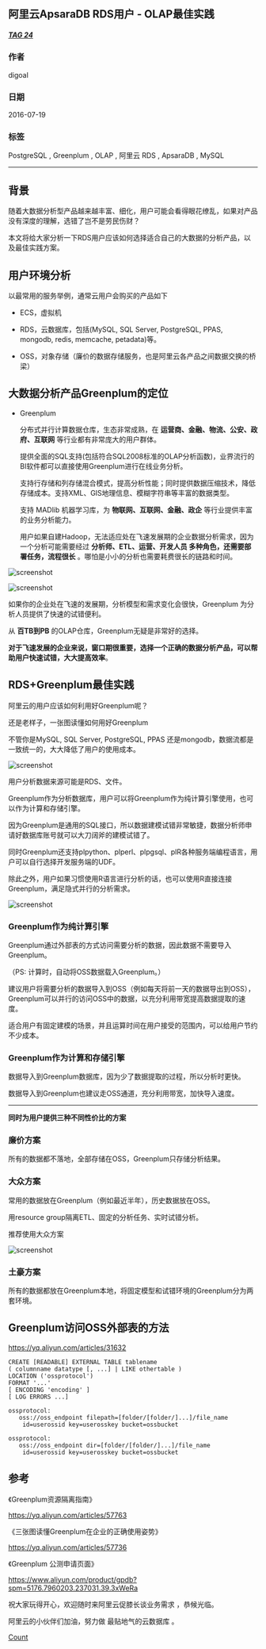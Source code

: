 ## 阿里云ApsaraDB RDS用户 - OLAP最佳实践  
##### [TAG 24](../class/24.md)
                          
### 作者                              
digoal                              
                          
### 日期                              
2016-07-19                            
                          
### 标签                              
PostgreSQL , Greenplum , OLAP , 阿里云 RDS , ApsaraDB , MySQL                  
                          
----                              
                          
## 背景  
随着大数据分析型产品越来越丰富、细化，用户可能会看得眼花缭乱，如果对产品没有深度的理解，选错了岂不是劳民伤财？      
    
本文将给大家分析一下RDS用户应该如何选择适合自己的大数据的分析产品，以及最佳实践方案。    
    
## 用户环境分析  
以最常用的服务举例，通常云用户会购买的产品如下    
  
* ECS，虚拟机  
  
* RDS，云数据库，包括(MySQL, SQL Server, PostgreSQL, PPAS, mongodb, redis, memcache, petadata)等。    
  
* OSS，对象存储（廉价的数据存储服务，也是阿里云各产品之间数据交换的桥梁）  
  
## 大数据分析产品Greenplum的定位  
* Greenplum  
  
  分布式并行计算数据仓库，生态非常成熟，在 **运营商、金融、物流、公安、政府、互联网** 等行业都有非常庞大的用户群体。      
  
  提供全面的SQL支持(包括符合SQL2008标准的OLAP分析函数)，业界流行的BI软件都可以直接使用Greenplum进行在线业务分析。    
    
  支持行存储和列存储混合模式，提高分析性能；同时提供数据压缩技术，降低存储成本。支持XML、GIS地理信息、模糊字符串等丰富的数据类型。      
  
  支持 MADlib 机器学习库，为 **物联网、互联网、金融、政企** 等行业提供丰富的业务分析能力。    
  
  用户如果自建Hadoop，无法适应处在飞速发展期的企业数据分析需求，因为一个分析可能需要经过 **分析师、ETL、运营、开发人员 多种角色，还需要部署任务，流程很长** 。哪怕是小小的分析也需要耗费很长的链路和时间。    
    
![screenshot](20160719_01_pic_001.png)    
    
![screenshot](20160719_01_pic_002.png)  
    
  如果你的企业处在飞速的发展期，分析模型和需求变化会很快，Greenplum 为分析人员提供了快速的试错便利。    
  
  从 **百TB到PB** 的OLAP仓库，Greenplum无疑是非常好的选择。    
    
  **对于飞速发展的企业来说，窗口期很重要，选择一个正确的数据分析产品，可以帮助用户快速试错，大大提高效率**。    
    
## RDS+Greenplum最佳实践  
阿里云的用户应该如何利用好Greenplum呢？    
    
还是老样子，一张图读懂如何用好Greenplum    
  
不管你是MySQL, SQL Server, PostgreSQL, PPAS 还是mongodb，数据流都是一致统一的，大大降低了用户的使用成本。    
  
![screenshot](20160719_01_pic_003.png)  
    
用户分析数据来源可能是RDS、文件。      
    
Greenplum作为分析数据库，用户可以将Greenplum作为纯计算引擎使用，也可以作为计算和存储引擎。    
    
因为Greenplum是通用的SQL接口，所以数据建模试错非常敏捷，数据分析师申请好数据库账号就可以大刀阔斧的建模试错了。    
    
同时Greenplum还支持plpython、plperl、plpgsql、plR各种服务端编程语言，用户可以自行选择开发服务端的UDF。    
    
除此之外，用户如果习惯使用R语言进行分析的话，也可以使用R直接连接Greenplum，满足隐式并行的分析需求。    
  
![screenshot](20160719_01_pic_004.png)    
    
### Greenplum作为纯计算引擎  
Greenplum通过外部表的方式访问需要分析的数据，因此数据不需要导入Greenplum。    
    
（PS: 计算时，自动将OSS数据载入Greenplum。）    
    
建议用户将需要分析的数据导入到OSS（例如每天将前一天的数据导出到OSS），Greenplum可以并行的访问OSS中的数据，以充分利用带宽提高数据提取的速度。    
    
适合用户有固定建模的场景，并且运算时间在用户接受的范围内，可以给用户节约不少成本。    
      
### Greenplum作为计算和存储引擎  
数据导入到Greenplum数据库，因为少了数据提取的过程，所以分析时更快。    
    
数据导入到Greenplum也建议走OSS通道，充分利用带宽，加快导入速度。    
    
---   
  
 **同时为用户提供三种不同性价比的方案**    
  
### 廉价方案  
所有的数据都不落地，全部存储在OSS，Greenplum只存储分析结果。    
    
### 大众方案  
常用的数据放在Greenplum（例如最近半年），历史数据放在OSS。    
    
用resource group隔离ETL、固定的分析任务、实时试错分析。    
    
推荐使用大众方案      
  
![screenshot](20160719_01_pic_005.png)  
    
### 土豪方案  
所有的数据都放在Greenplum本地，将固定模型和试错环境的Greenplum分为两套环境。      
    
## Greenplum访问OSS外部表的方法  
https://yq.aliyun.com/articles/31632    
  
```  
CREATE [READABLE] EXTERNAL TABLE tablename  
( columnname datatype [, ...] | LIKE othertable )  
LOCATION ('ossprotocol')  
FORMAT '...'  
[ ENCODING 'encoding' ]  
[ LOG ERRORS ...]  
  
ossprotocol:  
   oss://oss_endpoint filepath=[folder/[folder/]...]/file_name   
    id=userossid key=userosskey bucket=ossbucket  
  
ossprotocol:  
   oss://oss_endpoint dir=[folder/[folder/]...]/file_name   
    id=userossid key=userosskey bucket=ossbucket  
```  
    
## 参考  
《Greenplum资源隔离指南》    
  
https://yq.aliyun.com/articles/57763     
    
《三张图读懂Greenplum在企业的正确使用姿势》    
  
https://yq.aliyun.com/articles/57736    
  
《Greenplum 公测申请页面》    
  
https://www.aliyun.com/product/gpdb?spm=5176.7960203.237031.39.3xWeRa    
  
祝大家玩得开心，欢迎随时来阿里云促膝长谈业务需求 ，恭候光临。    
  
阿里云的小伙伴们加油，努力做 最贴地气的云数据库 。     
                          
[Count](http://info.flagcounter.com/h9V1)                              

